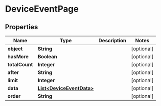 
# DeviceEventPage

## Properties
Name | Type | Description | Notes
------------ | ------------- | ------------- | -------------
**object** | **String** |  |  [optional]
**hasMore** | **Boolean** |  |  [optional]
**totalCount** | **Integer** |  |  [optional]
**after** | **String** |  |  [optional]
**limit** | **Integer** |  |  [optional]
**data** | [**List&lt;DeviceEventData&gt;**](DeviceEventData.md) |  |  [optional]
**order** | **String** |  |  [optional]



